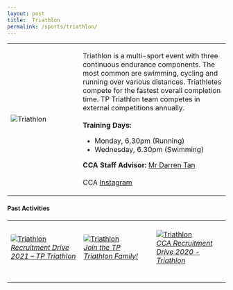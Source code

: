 ```yaml
---
layout: post
title:  Triathlon
permalink: /sports/triathlon/
---
```


<table>
    <tr>
        <td style="width:33%"><image src="{{site.baseurl}}/images/CCA_triathlon.jpg" style="display:block;margin-left:auto;margin-right:auto;" alt="Triathlon"></image></td>
        <td>
            <p>
                Triathlon is a multi-sport event with three continuous endurance components. The most common are swimming, cycling and running over various distances. Triathletes compete for the fastest overall completion time. TP Triathlon team competes in external competitions annually.<br>
                <br>
                <b>Training Days:</b><br>
                <ul>
                    <li>Monday, 6.30pm (Running)</li>
                    <li>Wednesday, 6.30pm (Swimming)</li>
                </ul>
              </p>
              <p>
                <b>CCA Staff Advisor:</b> <a href="mailto:darrent@tp.edu.sg">Mr Darren Tan</a><br>
                <br>
                CCA <a href="https://www.instagram.com/tptriathlon">Instagram</a>
            </p>
        </td>
    </tr>
</table>

#### Past Activities

<table>
    <tr>
        <td style="width:33%"><br>
            <a href="https://www.instagram.com/p/CN9pVtanc1R">
                <image src="{{site.baseurl}}/images/CCA-triathlon-ig4.png" style="display:block;margin-left:auto;margin-right:auto;" alt="Triathlon">
                <h6 style="margin-top:0%">Recruitment Drive 2021 – TP Triathlon</h6>
                </image>
            </a>
        </td>
        <td style="width:33%"><br>
            <a href="https://www.instagram.com/p/CAFCC7gH1FC/">
                <image src="{{site.baseurl}}/images/CCA-Triathlon_IG1.png" style="display:block;margin-left:auto;margin-right:auto;" alt="Triathlon">
                <h6 style="margin-top:0%">Join the TP Triathlon Family!</h6>
                </image>
            </a>
        </td>
        <td style="width:33%"><br>
            <a href="https://www.instagram.com/p/CACH8TNHeIh/">
                <image src="{{site.baseurl}}/images/CCA-Triathlon_IG2.png" style="display:block;margin-left:auto;margin-right:auto;" alt="Triathlon">
                <h6 style="margin-top:0%">CCA Recruitment Drive 2020 - Triathlon</h6>
                </image>
            </a>
        </td>
    </tr>
</table>
